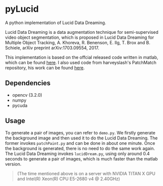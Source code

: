 # pyLucid

A python implementation of Lucid Data Dreaming.

Lucid Data Dreaming is a data augmentation technique for semi-supervised video object segmentation, which is proposed 
in Lucid Data Dreaming for Multiple Object Tracking, A. Khoreva, R. Benenson, E. Ilg, T. Brox and B. Schiele, arXiv preprint arXiv:1703.09554, 2017.

This implementation is based on the offcial released code written in matlab, which can be found [here](https://github.com/ankhoreva/LucidDataDreaming).
I also used code from harveyslash's PatchMatch repository, his work can be found [here](https://github.com/harveyslash/PatchMatch).

## Dependencies

- opencv (3.2.0)
- numpy
- pycuda

## Usage

To generate a pair of images, you can refer to `demo.py`.
We firstly generate the background image and then used it to 
do the Lucid Data Dreaming. The former invokes `patchPaint.py` and can be done in about one minute. Once the background is generated,
there is no need to do the same work again. The Lucid Data Dreaming
invokes `lucidDream.py`, using only around 0.4 seconds to generate a pair of images, which is much faster than the matlab version.
> (The time mentioned above is on a server with NVIDIA TITAN X GPU and Intel(R) Xeon(R) CPU E5-2680 v4 @ 2.40GHz)